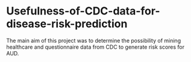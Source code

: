 # Usefulness-of-CDC-data-for-disease-risk-prediction
 The main aim of this project was to determine the possibility of mining healthcare and questionnaire data from CDC to generate risk scores for AUD. 
